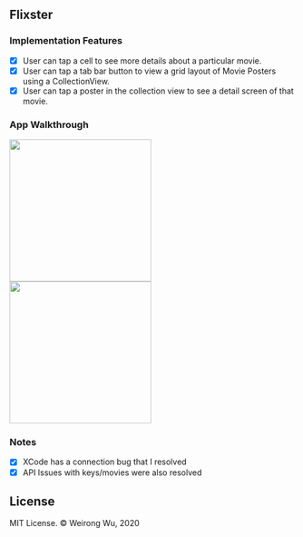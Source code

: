 ## Flixster

### Implementation Features
- [x] User can tap a cell to see more details about a particular movie.
- [x] User can tap a tab bar button to view a grid layout of Movie Posters using a CollectionView.
- [x] User can tap a poster in the collection view to see a detail screen of that movie.

### App Walkthrough
<img src="http://g.recordit.co/TPwVsXBdD8.gif" width=250><br>
<img src="http://g.recordit.co/WHfoR5mG3L.gif" width=250><br>

### Notes
- [x] XCode has a connection bug that I resolved
- [x] API Issues with keys/movies were also resolved

## License

MIT License. © Weirong Wu, 2020
